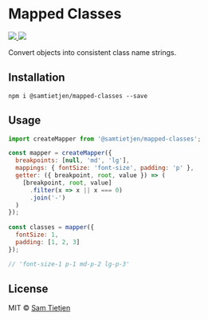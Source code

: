 <h1>Mapped Classes</h1>

<p>
  <a href="https://www.npmjs.com/package/@samtietjen/mapped-system">
    <img src="https://img.shields.io/badge/npm-v1.3.1-black.svg">
  </a>
  <a href="https://opensource.org/licenses/MIT">
    <img src="https://img.shields.io/badge/license-MIT-black.svg">
  </a>
</p>

Convert objects into consistent class name strings.

## Installation
```shell
npm i @samtietjen/mapped-classes --save
```

## Usage
```js
import createMapper from '@samtietjen/mapped-classes';

const mapper = createMapper({
  breakpoints: [null, 'md', 'lg'],
  mappings: { fontSize: 'font-size', padding: 'p' },
  getter: ({ breakpoint, root, value }) => (
    [breakpoint, root, value]
      .filter(x => x || x === 0)
      .join('-') 
  )
});
 
const classes = mapper({ 
  fontSize: 1,
  padding: [1, 2, 3]
}); 

// 'font-size-1 p-1 md-p-2 lg-p-3'
```

## License
MIT © [Sam Tietjen](https://samtietjen.com)